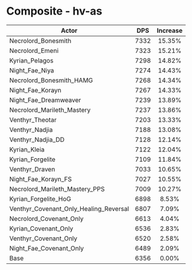 # Composite - hv-as
| Actor | DPS | Increase |
|---|:---:|:---:|
|Necrolord_Bonesmith|7332|15.35%|
|Necrolord_Emeni|7323|15.21%|
|Kyrian_Pelagos|7298|14.82%|
|Night_Fae_Niya|7274|14.43%|
|Necrolord_Bonesmith_HAMG|7268|14.34%|
|Night_Fae_Korayn|7267|14.33%|
|Night_Fae_Dreamweaver|7239|13.89%|
|Necrolord_Marileth_Mastery|7237|13.86%|
|Venthyr_Theotar|7203|13.33%|
|Venthyr_Nadjia|7188|13.08%|
|Venthyr_Nadjia_DD|7128|12.14%|
|Kyrian_Kleia|7122|12.04%|
|Kyrian_Forgelite|7109|11.84%|
|Venthyr_Draven|7033|10.65%|
|Night_Fae_Korayn_FS|7027|10.55%|
|Necrolord_Marileth_Mastery_PPS|7009|10.27%|
|Kyrian_Forgelite_HoG|6898|8.53%|
|Venthyr_Covenant_Only_Healing_Reversal|6807|7.09%|
|Necrolord_Covenant_Only|6613|4.04%|
|Kyrian_Covenant_Only|6536|2.83%|
|Venthyr_Covenant_Only|6520|2.58%|
|Night_Fae_Covenant_Only|6489|2.09%|
|Base|6356|0.00%|

